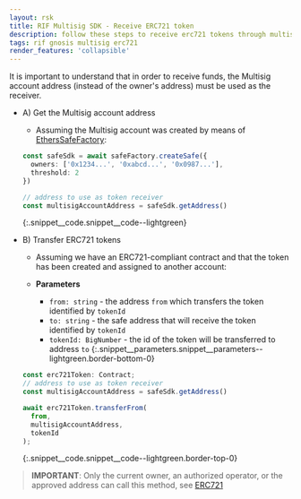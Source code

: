 ```yaml
---
layout: rsk
title: RIF Multisig SDK - Receive ERC721 token
description: follow these steps to receive erc721 tokens through multisig transactions
tags: rif gnosis multisig erc721
render_features: 'collapsible'
---
```


It is important to understand that in order to receive funds, the Multisig account address (instead of the owner's address) must be used as the receiver.

[](#top "collapsible")
- A) Get the Multisig account address
  * Assuming the Multisig account was created by means of [EthersSafeFactory](/rif/multisig/sdk/creation):

  ```ts
  const safeSdk = await safeFactory.createSafe({
    owners: ['0x1234...', '0xabcd...', '0x0987...'],
    threshold: 2
  })

  // address to use as token receiver
  const multisigAccountAddress = safeSdk.getAddress()
  ```
  {:.snippet__code.snippet__code--lightgreen}

- B) Transfer ERC721 tokens
  * Assuming we have an ERC721-compliant contract and that the token has been created and assigned to another account:
  
  * **Parameters**
    - `from: string` - the address `from` which transfers the token identified by `tokenId`
    - `to: string` - the safe address that will receive the token identified by `tokenId`
    - `tokenId: BigNumber` - the id of the token will be transferred to address `to`
  {:.snippet__parameters.snippet__parameters--lightgreen.border-bottom-0}

  ```ts
  const erc721Token: Contract;
  // address to use as token receiver
  const multisigAccountAddress = safeSdk.getAddress()

  await erc721Token.transferFrom(
    from,
    multisigAccountAddress,
    tokenId
  );
  ```
  {:.snippet__code.snippet__code--lightgreen.border-top-0}

> **IMPORTANT**: Only the current owner, an authorized operator, or the approved address can call this method, see [ERC721](https://eips.ethereum.org/EIPS/eip-721)
